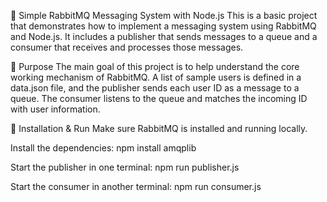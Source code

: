 📨 Simple RabbitMQ Messaging System with Node.js
This is a basic project that demonstrates how to implement a messaging system using RabbitMQ and Node.js. It includes a publisher that sends messages to a queue and a consumer that receives and processes those messages.

🎯 Purpose
The main goal of this project is to help understand the core working mechanism of RabbitMQ. A list of sample users is defined in a data.json file, and the publisher sends each user ID as a message to a queue. The consumer listens to the queue and matches the incoming ID with user information.

🚀 Installation & Run
Make sure RabbitMQ is installed and running locally.


Install the dependencies:
npm install amqplib

Start the publisher in one terminal:
npm run publisher.js

Start the consumer in another terminal:
npm run consumer.js
